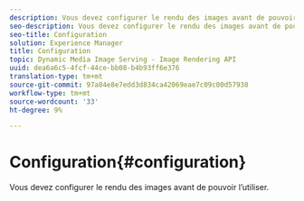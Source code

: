 ```yaml
---
description: Vous devez configurer le rendu des images avant de pouvoir l’utiliser.
seo-description: Vous devez configurer le rendu des images avant de pouvoir l’utiliser.
seo-title: Configuration
solution: Experience Manager
title: Configuration
topic: Dynamic Media Image Serving - Image Rendering API
uuid: dea6a6c5-4fcf-44ce-bb08-b4b93ff6e376
translation-type: tm+mt
source-git-commit: 97a84e8e7edd3d834ca42069eae7c09c00d57938
workflow-type: tm+mt
source-wordcount: '33'
ht-degree: 9%

---
```



# Configuration{#configuration}

Vous devez configurer le rendu des images avant de pouvoir l’utiliser.

